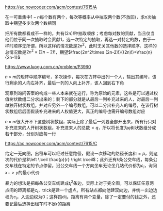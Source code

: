 https://ac.nowcoder.com/acm/contest/7615/A

在一可重集中$1-n$每个数有两个，每次等概率从中抽取两个数(不放回)，求$n$次抽取中期望多少次两个数相同

把所有数都看成不一样的，共有$(2n)!$种抽取顺序；考虑每对数的贡献，当且仅当他们位于同一次抽取时会贡献$1$，选一次特定的抽取，再选一对特定的数，由于一样时顺序无所谓，所以这样的情况数是$2n^2$，此时无关其他数的选择顺序，这样的总情况数是$2n^2\times (2n-2)!$，期望$\frac{2n^2\times (2n-2)!}{(2n)!}=\frac{n}{2n-1}$



https://www.luogu.com.cn/problem/P3960

$n\times m$的矩阵中顺序编号，多次操作，每次在方阵中出列一个人，输出其编号，该行剩余的人向左补齐，最后一列的人向上补齐，该人回到右下角

观察到询问答案的构成一些人本来就在这行，称为原始的元素，这些是可以通过权值树状数组二分求出来的；剩下的部分就是从最后一列补充过来的人，对最后一列单独开树状数组，并对应另外一个编号数组，可以二分出补充人的编号，在该行树状数组后后面假装补充进来的人权值更大，真正的编号也需开编号数组对应

$n\times m$很大开不下这些树状数组，实际上除了最后一列要全部开出来，所有行只对补充进来的人开树状数组，补充进来人的总数$<q$，所以将长度为$q$树状数组分成若干部分，分别对应每一行



https://ac.nowcoder.com/acm/contest/7615/C

给定一无向图，出租车可以经过任意路径，假设一次移动的路径长度和$=p$，则这次的代价是$\left \lceil \frac{p}{r} \right \rceil$；此外还有$k$条公交车线，每条公交车线在特定的节点停留，沿公交车线一个方向坐车无论坐几站代价都为$c_i$，询问$x->y$的最小代价

暴力的想法是把每条公交车线建成$t_i^2$条边，实际上对于完全图，可以保证任意两点间的距离都是$c_i$，trick是建一个虚点，所有站点都向他建双向边，并统一出边边权为$c_i$，入边边权为$0$；这样跑dij，距离有两个变量，除了一定要付的钱之外，还要记最后选择出租车时不足$r$的距离

